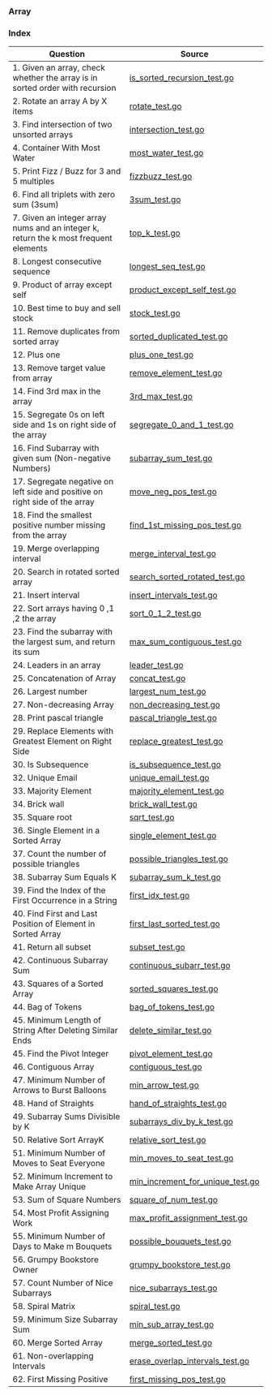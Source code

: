### Array

### Index
| Question                                                                             | Source                                                                 |
| ------------------------------------------------------------------------------------ | ---------------------------------------------------------------------- |
| 1. Given an array, check whether the array is in sorted order with recursion         | [is_sorted_recursion_test.go](./is_sorted_recursion_test.go)           |
| 2. Rotate an array A by X items                                                      | [rotate_test.go](./rotate_test.go)                                     |
| 3. Find intersection of two unsorted arrays                                          | [intersection_test.go](./intersection_test.go)                         |
| 4. Container With Most Water                                                         | [most_water_test.go](./most_water_test.go)                             |
| 5. Print Fizz / Buzz for 3 and 5 multiples                                           | [fizzbuzz_test.go](./fizzbuzz_test.go)                                 |
| 6. Find all triplets with zero sum (3sum)                                            | [3sum_test.go](./3sum_test.go)                                         |
| 7. Given an integer array nums and an integer k, return the k most frequent elements | [top_k_test.go](./top_k_test.go)                                       |
| 8. Longest consecutive sequence                                                      | [longest_seq_test.go](./longest_seq_test.go)                           |
| 9. Product of array except self                                                      | [product_except_self_test.go](./product_except_self_test.go)           |
| 10. Best time to buy and sell stock                                                  | [stock_test.go](./stock_test.go)                                       |
| 11. Remove duplicates from sorted array                                              | [sorted_duplicated_test.go](./sorted_duplicated_test.go)               |
| 12. Plus one                                                                         | [plus_one_test.go](./plus_one_test.go)                                 |
| 13. Remove target value from array                                                   | [remove_element_test.go](./remove_element_test.go)                     |
| 14. Find 3rd max in the array                                                        | [3rd_max_test.go](./3rd_max_test.go)                                   |
| 15. Segregate 0s on left side and 1s on right side of the array                      | [segregate_0_and_1_test.go](./segregate_0_and_1_test.go)               |
| 16. Find Subarray with given sum (Non-negative Numbers)                              | [subarray_sum_test.go](./subarray_sum_test.go)                         |
| 17. Segregate negative on left side and positive on right side of the array          | [move_neg_pos_test.go](./move_neg_pos_test.go)                         |
| 18. Find the smallest positive number missing from the array                         | [find_1st_missing_pos_test.go](./find_1st_missing_pos_test.go)         |
| 19. Merge overlapping interval                                                       | [merge_interval_test.go](./merge_interval_test.go)                     |
| 20. Search in rotated sorted array                                                   | [search_sorted_rotated_test.go](./search_sorted_rotated_test.go)       |
| 21. Insert interval                                                                  | [insert_intervals_test.go](./insert_intervals_test.go)                 |
| 22. Sort arrays having 0 ,1 ,2 the array                                             | [sort_0_1_2_test.go](./sort_0_1_2_test.go)                             |
| 23. Find the subarray with the largest sum, and return its sum                       | [max_sum_contiguous_test.go](./max_sum_contiguous_test.go)             |
| 24. Leaders in an array                                                              | [leader_test.go](./leader_test.go)                                     |
| 25. Concatenation of Array                                                           | [concat_test.go](./concat_test.go)                                     |
| 26. Largest number                                                                   | [largest_num_test.go](./largest_num_test.go)                           |
| 27. Non-decreasing Array                                                             | [non_decreasing_test.go](./non_decreasing_test.go)                     |
| 28. Print pascal triangle                                                            | [pascal_triangle_test.go](./pascal_triangle_test.go)                   |
| 29. Replace Elements with Greatest Element on Right Side                             | [replace_greatest_test.go](./replace_greatest_test.go)                 |
| 30. Is Subsequence                                                                   | [is_subsequence_test.go](./is_subsequence_test.go)                     |
| 32. Unique Email                                                                     | [unique_email_test.go](./unique_email_test.go)                         |
| 33. Majority Element                                                                 | [majority_element_test.go](./majority_element_test.go)                 |
| 34. Brick wall                                                                       | [brick_wall_test.go](./brick_wall_test.go)                             |
| 35. Square root                                                                      | [sqrt_test.go](./sqrt_test.go)                                         |
| 36. Single Element in a Sorted Array                                                 | [single_element_test.go](./single_element_test.go)                     |
| 37. Count the number of possible triangles                                           | [possible_triangles_test.go](./possible_triangles_test.go)             |
| 38. Subarray Sum Equals K                                                            | [subarray_sum_k_test.go](./subarray_sum_k_test.go)                     |
| 39. Find the Index of the First Occurrence in a String                               | [first_idx_test.go](./first_idx_test.go)                               |
| 40. Find First and Last Position of Element in Sorted Array                          | [first_last_sorted_test.go](./first_last_sorted_test.go)               |
| 41. Return all subset                                                                | [subset_test.go](./subset_test.go)                                     |
| 42. Continuous Subarray Sum                                                          | [continuous_subarr_test.go](./continuous_subarr_test.go)               |
| 43. Squares of a Sorted Array                                                        | [sorted_squares_test.go](./sorted_squares_test.go)                     |
| 44. Bag of Tokens                                                                    | [bag_of_tokens_test.go](./bag_of_tokens_test.go)                       |
| 45. Minimum Length of String After Deleting Similar Ends                             | [delete_similar_test.go](./delete_similar_test.go)                     |
| 45. Find the Pivot Integer                                                           | [pivot_element_test.go](./pivot_element_test.go)                       |
| 46. Contiguous Array                                                                 | [contiguous_test.go](./contiguous_test.go)                             |
| 47. Minimum Number of Arrows to Burst Balloons                                       | [min_arrow_test.go](./min_arrow_test.go)                               |
| 48. Hand of Straights                                                                | [hand_of_straights_test.go](./hand_of_straights_test.go)               |
| 49. Subarray Sums Divisible by K                                                     | [subarrays_div_by_k_test.go](./subarrays_div_by_k_test.go)             |
| 50. Relative Sort ArrayK                                                             | [relative_sort_test.go](./relative_sort_test.go)                       |
| 51. Minimum Number of Moves to Seat Everyone                                         | [min_moves_to_seat_test.go](./min_moves_to_seat_test.go)               |
| 52. Minimum Increment to Make Array Unique                                           | [min_increment_for_unique_test.go](./min_increment_for_unique_test.go) |
| 53. Sum of Square Numbers                                                            | [square_of_num_test.go](./square_of_num_test.go)                       |
| 54. Most Profit Assigning Work                                                       | [max_profit_assignment_test.go](./max_profit_assignment_test.go)       |
| 55. Minimum Number of Days to Make m Bouquets                                        | [possible_bouquets_test.go](./possible_bouquets_test.go)               |
| 56. Grumpy Bookstore Owner                                                           | [grumpy_bookstore_test.go](./grumpy_bookstore_test.go)                 |
| 57. Count Number of Nice Subarrays                                                   | [nice_subarrays_test.go](./nice_subarrays_test.go)                     |
| 58. Spiral Matrix                                                                    | [spiral_test.go](./spiral_test.go)                                     |
| 59. Minimum Size Subarray Sum                                                        | [min_sub_array_test.go](./min_sub_array_test.go)                       |
| 60. Merge Sorted Array                                                               | [merge_sorted_test.go](./merge_sorted_test.go)                         |
| 61. Non-overlapping Intervals                                                        | [erase_overlap_intervals_test.go](./erase_overlap_intervals_test.go)   |
| 62. First Missing Positive                                                           | [first_missing_pos_test.go](./first_missing_pos_test.go)               |
